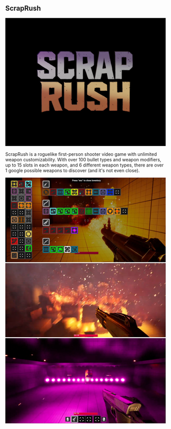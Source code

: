 ## ScrapRush ##
![Logo](./ExampleImages/Logo.webp?raw=true)

ScrapRush is a roguelike first-person shooter video game with unlimited weapon customizability.
 With over 100 bullet types and weapon modifiers, up to 15 slots in each weapon, and 6 different
 weapon types, there are over 1 google possible weapons to discover (and it's not even close).

![Logo](./ExampleImages/ComplexWeapons.webp?raw=true)
![Logo](./ExampleImages/Destruction.webp?raw=true)
![Logo](./ExampleImages/ManyTwins.webp?raw=true)
